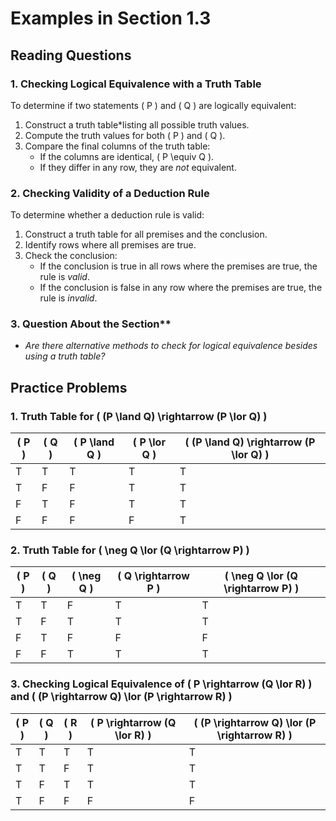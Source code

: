 # Examples in Section 1.3

## Reading Questions

### 1. Checking Logical Equivalence with a Truth Table
To determine if two statements \( P \) and \( Q \) are logically equivalent:
1. Construct a truth table*listing all possible truth values.
2. Compute the truth values for both \( P \) and \( Q \).
3. Compare the final columns of the truth table:
   - If the columns are identical, \( P \equiv Q \).
   - If they differ in any row, they are *not* equivalent.

### 2. Checking Validity of a Deduction Rule
To determine whether a deduction rule is valid:
1. Construct a truth table for all premises and the conclusion.
2. Identify rows where all premises are true.
3. Check the conclusion:
   - If the conclusion is true in all rows where the premises are true, the rule is *valid*.
   - If the conclusion is false in any row where the premises are true, the rule is *invalid*.

### 3. Question About the Section**
- *Are there alternative methods to check for logical equivalence besides using a truth table?*

## Practice Problems

###  1. Truth Table for \( (P \land Q) \rightarrow (P \lor Q) \)

| \( P \) | \( Q \) | \( P \land Q \) | \( P \lor Q \) | \( (P \land Q) \rightarrow (P \lor Q) \) |
|---|---|---|---|---|
| T | T | T | T | T |
| T | F | F | T | T |
| F | T | F | T | T |
| F | F | F | F | T |

###  2. Truth Table for \( \neg Q \lor (Q \rightarrow P) \)

| \( P \) | \( Q \) | \( \neg Q \) | \( Q \rightarrow P \) | \( \neg Q \lor (Q \rightarrow P) \) |
|---|---|---|---|---|
| T | T | F | T | T |
| T | F | T | T | T |
| F | T | F | F | F |
| F | F | T | T | T |


### 3. Checking Logical Equivalence of \( P \rightarrow (Q \lor R) \) and \( (P \rightarrow Q) \lor (P \rightarrow R) \)

| \( P \) | \( Q \) | \( R \) | \( P \rightarrow (Q \lor R) \) | \( (P \rightarrow Q) \lor (P \rightarrow R) \) |
|---|---|---|---|---|
| T | T | T | T | T |
| T | T | F | T | T |
| T | F | T | T | T |
| T | F | F | F | F |